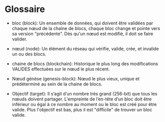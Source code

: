 # Glossaire

- bloc (block): Un ensemble de données, qui doivent être validées par chaque nœud de la chaine de blocs, chaque
bloc change et pointe vers sa version "précédente". Dès qu'un nœud est modifié, il doit se faire valider.

- nœud (node): Un élément du réseau qui vérifie, valide, crée, et invalide un ou des blocs.

- chaine de blocs (blockchain): Historique le plus long des modifications VALIDES effectuées sur le nœud le plus récent.

- Nœud génèse (genesis-block): Nœud le plus vieux, unique et prédéterminé au sein de la chaine de blocs.

- Objectif (target): Il s’agit d’un nombre très grand (256-bit) que tous les nœuds doivent partager.
L'empreinte de l’en-tête d’un bloc doit être inférieur ou égal à ce nombre au moment ou le bloc est créé pour être valide.
Plus l'objectif est bas, plus il est "difficile" de trouver un bloc valide.

